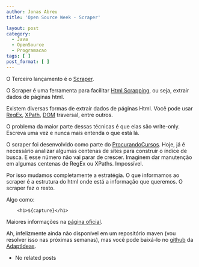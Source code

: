 ```yaml
---
author: Jonas Abreu
title: 'Open Source Week - Scraper'

layout: post
category:
  - Java
  - OpenSource
  - Programacao
tags: [ ]
post_format: [ ]
---
```

O Terceiro lançamento é o [Scraper][1].

O Scraper é uma ferramenta para facilitar [Html Scrapping][2], ou seja, extrair dados de páginas html.

Existem diversas formas de extrair dados de páginas Html. Você pode usar [RegEx][3], [XPath][4], [DOM][5] traversal, entre outros.

O problema da maior parte dessas técnicas é que elas são write-only. Escreva uma vez e nunca mais entenda o que está lá.

O scraper foi desenvolvido como parte do [ProcurandoCursos][6]. Hoje, já é necessário analizar algumas centenas de sites para construir o índice de busca. E esse número não vai parar de crescer. Imaginem dar manutenção em algumas centenas de RegEx ou XPaths. Impossível.

Por isso mudamos completamente a estratégia. O que informamos ao scraper é a estrutura do html onde está a informação que queremos. O scraper faz o resto.

Algo como:

    
    	<h1>${capture}</h1>
    

Maiores informações na [página oficial][1]. 

Ah, infelizmente ainda não disponível em um repositório maven (vou resolver isso nas próximas semanas), mas você pode baixá-lo no [github][7] da [AdaptIdeas][8]. 

*   No related posts












 [1]: http://projetos.vidageek.net/scraper
 [2]: http://en.wikipedia.org/wiki/Web_scraping
 [3]: http://en.wikipedia.org/wiki/Regular_expression
 [4]: http://en.wikipedia.org/wiki/XPath
 [5]: http://en.wikipedia.org/wiki/Document_Object_Model
 [6]: http://www.procurandocursos.com.br
 [7]: https://github.com/adaptideas/scraper
 [8]: http://www.adaptideas.com.br





